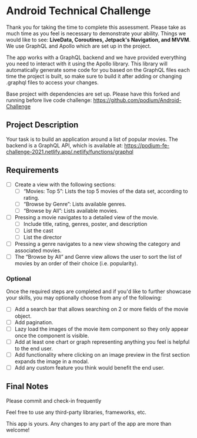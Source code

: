 # Android Technical Challenge

Thank you for taking the time to complete this assessment. Please take as much time as you feel is necessary to demonstrate your ability. Things we would like to see: **LiveData, Coroutines, Jetpack's Navigation, and MVVM**. We use GraphQL and Apollo which are set up in the project. 

The app works with a GraphQL backend and we have provided everything you need to interact with it using the Apollo library. This library will automatically generate some code for you based on the GraphQL files each time the project is built, so make sure to build it after adding or changing .graphql files to access your changes.

Base project with dependencies are set up. Please have this forked and running before live code challenge: https://github.com/podium/Android-Challenge


## Project Description
Your task is to build an application around a list of popular movies. The backend is a GraphQL API, which is available at: https://podium-fe-challenge-2021.netlify.app/.netlify/functions/graphql

## Requirements
- [ ] Create a view with the following sections:
  - [ ] “Movies: Top 5”: Lists the top 5 movies of the data set, according to rating.
  - [ ] “Browse by Genre”: Lists available genres.
  - [ ] “Browse by All”: Lists available movies.
- [ ] Pressing a movie navigates to a detailed view of the movie.
  - [ ] Include title, rating, genres, poster, and description
  - [ ] List the cast
  - [ ] List the director
- [ ] Pressing a genre navigates to a new view showing the category and associated movies.
- [ ] The “Browse by All” and Genre view allows the user to sort the list of movies by an order of their choice (i.e. popularity).

### Optional
Once the required steps are completed and if you'd like to further showcase your skills, you may optionally choose from any of the following:

- [ ] Add a search bar that allows searching on 2 or more fields of the movie object.
- [ ] Add pagination.
- [ ] Lazy load the images of the movie item component so they only appear once the component is visible.
- [ ] Add at least one chart or graph representing anything you feel is helpful to the end user.
- [ ] Add functionality where clicking on an image preview in the first section expands the image in a modal.
- [ ] Add any custom feature you think would benefit the end user.

## Final Notes
Please commit and check-in frequently

Feel free to use any third-party libraries, frameworks, etc.

This app is yours. Any changes to any part of the app are more than welcome!
